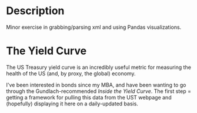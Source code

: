 # Description

Minor exercise in grabbing/parsing xml and using Pandas visualizations.

# The Yield Curve

The US Treasury yield curve is an incredibly useful metric for measuring the
health of the US (and, by proxy, the global) economy.

I've been interested in bonds since my MBA, and have been wanting to go through
the Gundlach-recommended _Inside the Yield Curve_. The first step = getting a
framework for pulling this data from the UST webpage and (hopefully) displaying
it here on a daily-updated basis.

